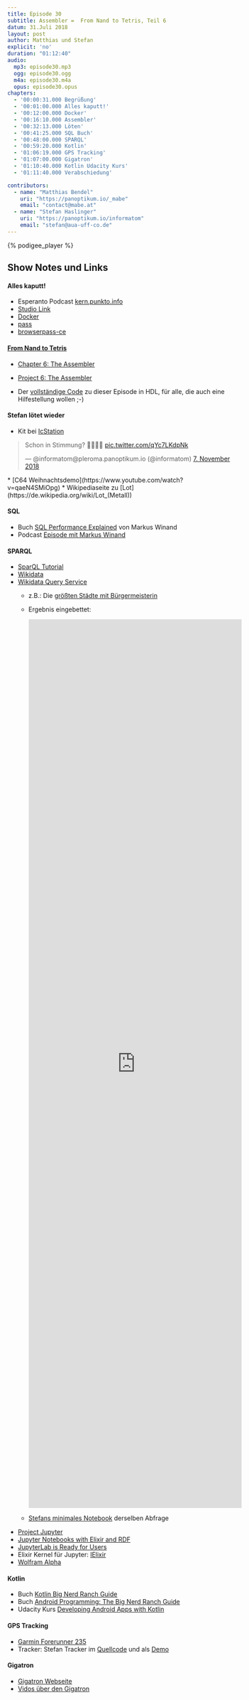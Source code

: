 ```yaml
---
title: Episode 30
subtitle: Assembler =  From Nand to Tetris, Teil 6
datum: 31.Juli 2018
layout: post
author: Matthias und Stefan
explicit: 'no'
duration: "01:12:40"
audio:
  mp3: episode30.mp3
  ogg: episode30.ogg
  m4a: episode30.m4a
  opus: episode30.opus
chapters:
  - '00:00:31.000 Begrüßung'
  - '00:01:00.000 Alles kaputt!'
  - '00:12:00.000 Docker'
  - '00:16:10.000 Assembler'
  - '00:32:13.000 Löten'
  - '00:41:25.000 SQL Buch'
  - '00:48:00.000 SPARQL'
  - '00:59:20.000 Kotlin'
  - '01:06:19.000 GPS Tracking'
  - '01:07:00.000 Gigatron'
  - '01:10:40.000 Kotlin Udacity Kurs'
  - '01:11:40.000 Verabschiedung'

contributors:
  - name: "Matthias Bendel"
    uri: "https://panoptikum.io/_mabe"
    email: "contact@mabe.at"
  - name: "Stefan Haslinger"
    uri: "https://panoptikum.io/informatom"
    email: "stefan@aua-uff-co.de"
---
```


{% podigee_player %}

## Show Notes und Links

#### Alles kaputt!

* Esperanto Podcast [kern.punkto.info](https://kern.punkto.info/)
* [Studio Link](https://studio-link.de/)
* [Docker](https://www.docker.com/)
* [pass](https://www.passwordstore.org/)
* [browserpass-ce](https://github.com/browserpass/browserpass/)

#### [From Nand to Tetris](http://nand2tetris.org/)

* [Chapter 6: The Assembler](https://docs.wixstatic.com/ugd/44046b_b73759b866b249a0b3a715bf5a18f668.pdf)
* [Project 6: The Assembler](http://nand2tetris.org/06.php)

* Der [vollständige Code](/assembler/) zu dieser Episode in HDL, für alle, die
  auch eine Hilfestellung wollen ;-)

#### Stefan lötet wieder

* Kit bei [IcStation](http://www.icstation.com/flashing-circuit-colorful-christmas-trees-music-with-shell-christmas-xmas-gifts-p-12368.html)
<blockquote class="twitter-tweet" data-lang="de"><p lang="de" dir="ltr">Schon in Stimmung? 🎅🤶🎄🎁 <a href="https://t.co/qYc7LKdpNk">pic.twitter.com/qYc7LKdpNk</a></p>&mdash; @informatom@pleroma.panoptikum.io (@informatom) <a href="https://twitter.com/informatom/status/1060207269491736581?ref_src=twsrc%5Etfw">7. November 2018</a></blockquote>
<script async src="https://platform.twitter.com/widgets.js" charset="utf-8"></script>
* [C64 Weihnachtsdemo](https://www.youtube.com/watch?v=qaeN4SMiOpg)
* Wikipediaseite zu [Lot](https://de.wikipedia.org/wiki/Lot_(Metall))

#### SQL

* Buch [SQL Performance Explained](https://sql-performance-explained.com/) von Markus Winand
* Podcast [Episode mit Markus Winand](https://layer8.informatom.com/2013/09/02/episode1.html#639dcf6d)

#### SPARQL

* [SparQL Tutorial](https://www.wikidata.org/wiki/Wikidata:SPARQL_tutorial/de)
* [Wikidata](https://www.wikidata.org/wiki/Wikidata:Main_Page)
* [Wikidata Query Service](https://query.wikidata.org/)
  * z.B.: Die [größten Städte mit Bürgermeisterin](https://query.wikidata.org/#%23Largest%20cities%20with%20female%20mayor%0A%23added%20before%202016-10%0A%23TEMPLATE%3D%7B%22template%22%3A%22Largest%20%3Fc%20with%20%3Fsex%20head%20of%20government%22%2C%22variables%22%3A%7B%22%3Fsex%22%3A%7B%22query%22%3A%22%20SELECT%20%3Fid%20WHERE%20%7B%20%3Fid%20wdt%3AP31%20wd%3AQ48264%20.%20%20%7D%20%22%7D%2C%22%3Fc%22%3A%7B%22query%22%3A%22SELECT%20DISTINCT%20%3Fid%20WHERE%20%7B%20%20%3Fc%20wdt%3AP31%20%3Fid.%20%20%3Fc%20p%3AP6%20%3Fmayor.%20%7D%22%7D%20%7D%20%7D%0Ahttps://www.bignerdranch.com/books/android-programming/SELECT%20DISTINCT%20%3Fcity%20%3FcityLabel%20%3Fmayor%20%3FmayorLabel%0AWHERE%0A%7B%0A%20%20BIND%28wd%3AQ6581072%20AS%20%3Fsex%29%0A%20%20BIND%28whttps://www.bignerdranch.com/books/android-programming/d%3AQ515%20AS%20%3Fc%29%0A%0A%09%3Fcity%20wdt%3AP31%2Fwdt%3AP279%2a%20%3Fc%20.%20%20%23%20find%20instancehttps://www.bignerdranch.com/books/android-programming/s%20of%20subclasses%20of%20city%0A%09%3Fcity%20p%3AP6%20%3Fstatement%20.%20%20%20%20%20%20%20%20%20%20%20%20%23%20with%20a%20P6%20%28head%20of%20goverment%29%20statement%0A%09%3Fstatement%20ps%3AP6%20%3Fmayor%20.%20%20%20%20%20%20%20%20%20%20%23%20...%20that%20has%20the%20value%20%3Fmayor%0A%09%3Fmayor%20wdt%3AP21%20%3Fsex%20.%20%20%20%20%20%20%20%23%20...%20where%20the%20%3Fmayor%20has%20P21%20%28sex%20or%20gender%29%20female%0A%09FILTER%20NOT%20EXISTS%20%7B%20%3Fstatement%20pq%3AP582%20%3Fx%20%7D%20%20%23%20...%20but%20the%20statement%20has%20no%20P582%20%28end%20date%29%20qualifier%0A%09%0A%09%23%20Now%20select%20the%20population%20value%20of%20the%20%3Fcity%0A%09%23%20%28wdt%3A%20properties%20use%20only%20statements%20of%20%22preferred%22%20rank%20if%20any%2C%20usually%20meaning%20%22current%20population%22%29%0A%09%3Fcity%20wdt%3AP1082%20%3Fpopulation%20.%0A%09%23%20Optionally%2C%20find%20English%20labels%20for%20city%20and%20mayor%3A%0A%09SERVICE%20wikibase%3Alabel%20%7B%0A%09%09bd%3AserviceParam%20wikibase%3Alanguage%20%22%5BAUTO_LANGUAGE%5D%2Cen%22%20.%0A%09%7D%0A%7D%0AORDER%20BY%20DESC%28%3Fpopulation%29%0ALIMIT%2010)
  * Ergebnis eingebettet:
    <iframe style="width: 50vw; height: 50vh; border: none;" src="https://query.wikidata.org/embed.html#%23Largest%20cities%20with%20female%20mayor%0A%23added%20before%202016-10%0A%23TEMPLATE%3D%7B%22template%22%3A%22Largest%20%3Fc%20with%20%3Fsex%20head%20of%20government%22%2C%22variables%22%3A%7B%22%3Fsex%22%3A%7B%22query%22%3A%22%20SELECT%20%3Fid%20WHERE%20%7B%20%3Fid%20wdt%3AP31%20wd%3AQ48264%20.%20%20%7D%20%22%7D%2C%22%3Fc%22%3A%7B%22query%22%3A%22SELECT%20DISTINCT%20%3Fid%20WHERE%20%7B%20%20%3Fc%20wdt%3AP31%20%3Fid.%20%20%3Fc%20p%3AP6%20%3Fmayor.%20%7D%22%7D%20%7D%20%7D%0ASELECT%20DISTINCT%20%3Fcity%20%3FcityLabel%20%3Fmayor%20%3FmayorLabel%0AWHERE%0A%7B%0A%20%20BIND(wd%3AQ6581072%20AS%20%3Fsex)%0A%20%20BIND(wd%3AQ515%20AS%20%3Fc)%0A%0A%09%3Fcity%20wdt%3AP31%2Fwdt%3AP279*%20%3Fc%20.%20%20%23%20find%20instances%20of%20subclasses%20of%20city%0A%09%3Fcity%20p%3AP6%20%3Fstatement%20.%20%20%20%20%20%20%20%20%20%20%20%20%23%20with%20a%20P6%20(head%20of%20goverment)%20statement%0A%09%3Fstatement%20ps%3AP6%20%3Fmayor%20.%20%20%20%20%20%20%20%20%20%20%23%20...%20that%20has%20the%20value%20%3Fmayor%0A%09%3Fmayor%20wdt%3AP21%20%3Fsex%20.%20%20%20%20%20%20%20%23%20...%20where%20the%20%3Fmayor%20has%20P21%20(sex%20or%20gender)%20female%0A%09FILTER%20NOT%20EXISTS%20%7B%20%3Fstatement%20pq%3AP582%20%3Fx%20%7D%20%20%23%20...%20but%20the%20statement%20has%20no%20P582%20(end%20date)%20qualifier%0A%09%0A%09%23%20Now%20select%20the%20population%20value%20of%20the%20%3Fcity%0A%09%23%20(wdt%3A%20properties%20use%20only%20statements%20of%20%22preferred%22%20rank%20if%20any%2C%20usually%20meaning%20%22current%20population%22)%0A%09%3Fcity%20wdt%3AP1082%20%3Fpopulation%20.%0A%09%23%20Optionally%2C%20find%20English%20labels%20for%20city%20and%20mayor%3A%0A%09SERVICE%20wikibase%3Alabel%20%7B%0A%09%09bd%3AserviceParam%20wikibase%3Alanguage%20%22%5BAUTO_LANGUAGE%5D%2Cen%22%20.%0A%09%7D%0A%7D%0AORDER%20BY%20DESC(%3Fpopulation)%0ALIMIT%2010" referrerpolicy="origin" sandbox="allow-scripts allow-same-origin allow-popups"></iframe>

  * [Stefans minimales Notebook](/jupyter/) derselben Abfrage
* [Project Jupyter](http://jupyter.org/)
* [Jupyter Notebooks with Elixir and RDF](https://medium.com/@tonyhammond/jupyter-notebooks-with-elixir-and-rdf-598689c2dad3)
* [JupyterLab is Ready for Users](https://blog.jupyter.org/jupyterlab-is-ready-for-users-5a6f039b8906)
* Elixir Kernel für Jupyter: [IElixir](https://github.com/pprzetacznik/IElixir)
* [Wolfram Alpha](https://www.wolframalpha.com/)

#### Kotlin

* Buch [Kotlin Big Nerd Ranch Guide](https://www.bignerdranch.com/blog/kotlin-programming-the-big-nerd-ranch-guide/)
* Buch [Android Programming: The Big Nerd Ranch Guide](https://www.bignerdranch.com/books/android-programming/)
* Udacity Kurs [Developing Android Apps with Kotlin](https://eu.udacity.com/course/developing-android-apps-with-kotlin--ud9012)

#### GPS Tracking

* [Garmin Forerunner 235](https://buy.garmin.com/de-AT/AT/p/529988)
* Tracker: Stefan Tracker im [Quellcode](https://github.com/haslinger/tracker) und als [Demo](https://haslinger.github.io/tracker/2018/11/05/14-57.html)

#### Gigatron

* [Gigatron Webseite](https://gigatron.io/)
* [Vidos über den Gigatron](https://gigatron.io/?page_id=544)
